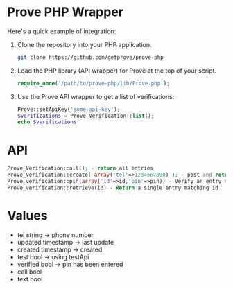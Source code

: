
# Prove PHP Wrapper

Here's a quick example of integration:

1. Clone the repository into your PHP application.

    ```bash
    git clone https://github.com/getprove/prove-php
    ```

2. Load the PHP library (API wrapper) for Prove at the top of your script.

    ```php
    require_once('/path/to/prove-php/lib/Prove.php');
    ```

3. Use the Prove API wrapper to get a list of verifications:

    ```php
    Prove::setApiKey('some-api-key');
    $verifications = Prove_Verification::list();
    echo $verifications
    ```


# API
```php
Prove_Verification::all(); - return all entries
Prove_Verification::create( array('tel'=>1234567890) ); - post and return a new entry
Prove_verification::pin(array('id'=>id,'pin'=>pin)) - Verify an entry matching id using pin
Prove_verification::retrieve(id) - Return a single entry matching id
```

# Values

- tel 		string		-> phone number
- updated 	timestamp	-> last update
- created	timestamp	-> created
- test		bool		-> using testApi
- verified	bool		-> pin has been entered
- call		bool
- text		bool
